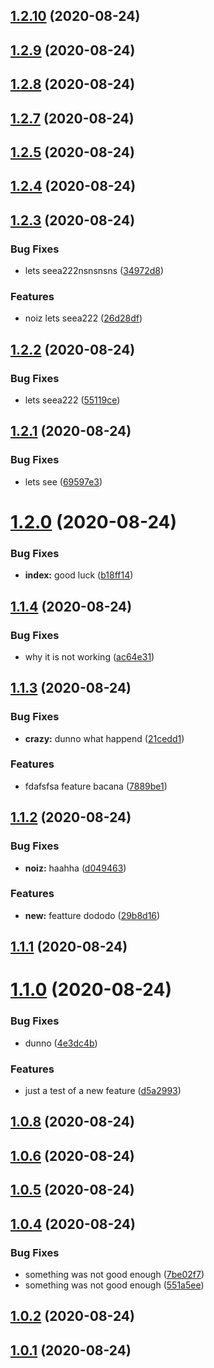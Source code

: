 ## [1.2.10](https://github.com/bissolli/release-it/compare/v1.2.7...v1.2.10) (2020-08-24)

## [1.2.9](https://github.com/bissolli/release-it/compare/v1.2.7...v1.2.9) (2020-08-24)

## [1.2.8](https://github.com/bissolli/release-it/compare/v1.2.7...v1.2.8) (2020-08-24)

## [1.2.7](https://github.com/bissolli/release-it/compare/v1.2.5...v1.2.7) (2020-08-24)



## [1.2.5](https://github.com/bissolli/release-it/compare/v1.2.5...v1.2.7) (2020-08-24)



## [1.2.4](https://github.com/bissolli/release-it/compare/v1.2.5...v1.2.7) (2020-08-24)



## [1.2.3](https://github.com/bissolli/release-it/compare/v1.2.5...v1.2.7) (2020-08-24)


### Bug Fixes

* lets seea222nsnsnsns ([34972d8](https://github.com/bissolli/release-it/commit/34972d8fcbc08814092207f45d92067a46417974))


### Features

* noiz lets seea222 ([26d28df](https://github.com/bissolli/release-it/commit/26d28dfbdf903096501e909a678ff5878ef9b517))



## [1.2.2](https://github.com/bissolli/release-it/compare/v1.2.5...v1.2.7) (2020-08-24)


### Bug Fixes

* lets seea222 ([55119ce](https://github.com/bissolli/release-it/commit/55119ceed2221d8a4f89de171c17fae61a0dc32e))



## [1.2.1](https://github.com/bissolli/release-it/compare/v1.2.5...v1.2.7) (2020-08-24)


### Bug Fixes

* lets see ([69597e3](https://github.com/bissolli/release-it/commit/69597e3383f93fd36667dd480ca51bd1fa27ba0d))



# [1.2.0](https://github.com/bissolli/release-it/compare/v1.2.5...v1.2.7) (2020-08-24)


### Bug Fixes

* **index:** good luck ([b18ff14](https://github.com/bissolli/release-it/commit/b18ff14986fb491e54f2ecd47eea728273a7db58))



## [1.1.4](https://github.com/bissolli/release-it/compare/v1.2.5...v1.2.7) (2020-08-24)


### Bug Fixes

* why it is not working ([ac64e31](https://github.com/bissolli/release-it/commit/ac64e312be72d560bd48041b46dce8571ead3395))



## [1.1.3](https://github.com/bissolli/release-it/compare/v1.2.5...v1.2.7) (2020-08-24)


### Bug Fixes

* **crazy:** dunno what happend ([21cedd1](https://github.com/bissolli/release-it/commit/21cedd1f27923e09f57a582c5fd6b84a6ea90a6c))


### Features

* fdafsfsa feature bacana ([7889be1](https://github.com/bissolli/release-it/commit/7889be1e0d66aa5a7df90ec089f7c3ca4d9e003b))



## [1.1.2](https://github.com/bissolli/release-it/compare/v1.2.5...v1.2.7) (2020-08-24)


### Bug Fixes

* **noiz:** haahha ([d049463](https://github.com/bissolli/release-it/commit/d0494631e92a1895b6d829480dfe39bcf5db9454))


### Features

* **new:** featture dododo ([29b8d16](https://github.com/bissolli/release-it/commit/29b8d167750bf9672e6354ea5724c02082aae33b))



## [1.1.1](https://github.com/bissolli/release-it/compare/v1.2.5...v1.2.7) (2020-08-24)



# [1.1.0](https://github.com/bissolli/release-it/compare/v1.2.5...v1.2.7) (2020-08-24)


### Bug Fixes

* dunno ([4e3dc4b](https://github.com/bissolli/release-it/commit/4e3dc4ba269d525295822ee8e8a297ca00a18e78))


### Features

* just a test of a new feature ([d5a2993](https://github.com/bissolli/release-it/commit/d5a299399cbf1bf0472c8bab18114ce780a9acf3))



## [1.0.8](https://github.com/bissolli/release-it/compare/v1.2.5...v1.2.7) (2020-08-24)



## [1.0.6](https://github.com/bissolli/release-it/compare/v1.2.5...v1.2.7) (2020-08-24)



## [1.0.5](https://github.com/bissolli/release-it/compare/v1.2.5...v1.2.7) (2020-08-24)



## [1.0.4](https://github.com/bissolli/release-it/compare/v1.2.5...v1.2.7) (2020-08-24)


### Bug Fixes

* something was not good enough ([7be02f7](https://github.com/bissolli/release-it/commit/7be02f70d5e307312cb50c9547690330cfd52eee))
* something was not good enough ([551a5ee](https://github.com/bissolli/release-it/commit/551a5eed2e065fbbb519a4ac2fd08de33fe02a89))



## [1.0.2](https://github.com/bissolli/release-it/compare/v1.2.5...v1.2.7) (2020-08-24)



## [1.0.1](https://github.com/bissolli/release-it/compare/v1.2.5...v1.2.7) (2020-08-24)

